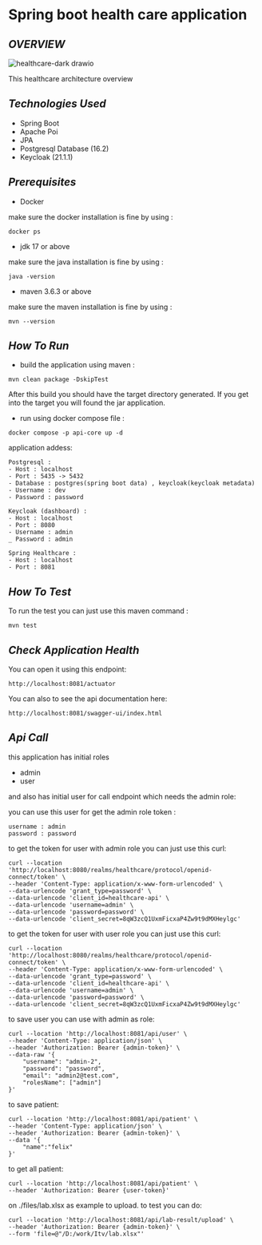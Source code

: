 # Spring boot health care application

## _OVERVIEW_
![healthcare-dark drawio](https://github.com/user-attachments/assets/c7459c8d-88af-448f-a86f-eebfa4ffec19)

This healthcare architecture overview

## _Technologies Used_
- Spring Boot
- Apache Poi
- JPA
- Postgresql Database (16.2)
- Keycloak (21.1.1)

## _Prerequisites_
- Docker

make sure the docker installation is fine by using :
```shell
docker ps
```
- jdk 17 or above

make sure the java installation is fine by using :
```shell
java -version
```
- maven 3.6.3 or above

make sure the maven installation is fine by using :
```shell
mvn --version
```
## _How To Run_

- build the application using maven :
```shell
mvn clean package -DskipTest
```
After this build you should have the target directory generated.
If you get into the target you will found the jar application.
- run using docker compose file :
```shell
docker compose -p api-core up -d
```
application addess:
```text
Postgresql :
- Host : localhost
- Port : 5435 -> 5432
- Database : postgres(spring boot data) , keycloak(keycloak metadata)
- Username : dev
- Password : password

Keycloak (dashboard) :
- Host : localhost
- Port : 8080
- Username : admin 
_ Password : admin 

Spring Healthcare :
- Host : localhost
- Port : 8081
```

## _How To Test_
To run the test you can just use this maven command :
```text
mvn test
```

## _Check Application Health_
You can open it using this endpoint:
```text
http://localhost:8081/actuator
```
You can also to see the api documentation here:
```text
http://localhost:8081/swagger-ui/index.html
```

## _Api Call_
this application has initial roles
- admin
- user

and also has initial user for call endpoint which needs the admin role:

you can use this user for get the admin role token :
```text
username : admin
password : password
```

to get the token for user with admin role you can just use this curl:
```shell
curl --location 'http://localhost:8080/realms/healthcare/protocol/openid-connect/token' \
--header 'Content-Type: application/x-www-form-urlencoded' \
--data-urlencode 'grant_type=password' \
--data-urlencode 'client_id=healthcare-api' \
--data-urlencode 'username=admin' \
--data-urlencode 'password=password' \
--data-urlencode 'client_secret=8qW3zcQ1UxmFicxaP4Zw9t9dMXHeylgc'
```

to get the token for user with user role you can just use this curl:
```shell
curl --location 'http://localhost:8080/realms/healthcare/protocol/openid-connect/token' \
--header 'Content-Type: application/x-www-form-urlencoded' \
--data-urlencode 'grant_type=password' \
--data-urlencode 'client_id=healthcare-api' \
--data-urlencode 'username=admin' \
--data-urlencode 'password=password' \
--data-urlencode 'client_secret=8qW3zcQ1UxmFicxaP4Zw9t9dMXHeylgc'
```

to save user you can use with admin as role:
```shell
curl --location 'http://localhost:8081/api/user' \
--header 'Content-Type: application/json' \
--header 'Authorization: Bearer {admin-token}' \
--data-raw '{
    "username": "admin-2",
    "password": "password",
    "email": "admin2@test.com",
    "rolesName": ["admin"]
}'
```

to save patient:
```shell
curl --location 'http://localhost:8081/api/patient' \
--header 'Content-Type: application/json' \
--header 'Authorization: Bearer {admin-token}' \
--data '{
    "name":"felix"
}'
```

to get all patient:
```shell
curl --location 'http://localhost:8081/api/patient' \
--header 'Authorization: Bearer {user-token}'
```

on ./files/lab.xlsx as example to upload. to test you can do:
```shell
curl --location 'http://localhost:8081/api/lab-result/upload' \
--header 'Authorization: Bearer {admin-token}' \
--form 'file=@"/D:/work/Itv/lab.xlsx"'
```
